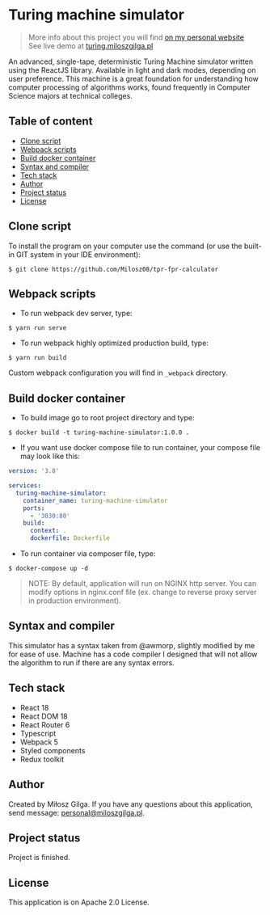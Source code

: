 # Turing machine simulator

> More info about this project you will find [on my personal website](https://miloszgilga.pl/project/turing-machine-simulator)
> <br>
> See live demo at [turing.miloszgilga.pl](https://turing.miloszgilga.pl)

An advanced, single-tape, deterministic Turing Machine simulator written using the ReactJS library. Available in light
and dark modes, depending on user preference. This machine is a great foundation for understanding how computer processing
of algorithms works, found frequently in Computer Science majors at technical colleges.

## Table of content
- [Clone script](#clone-script)
- [Webpack scripts](#webpack-scripts)
- [Build docker container](#build-docker-container)
- [Syntax and compiler](#syntax-and-compiler)
- [Tech stack](#tech-stack)
- [Author](#author)
- [Project status](#project-status)
- [License](#license)

<a name="clone-script"></a>
## Clone script
To install the program on your computer use the command (or use the built-in GIT system in your IDE environment):
```
$ git clone https://github.com/Milosz08/tpr-fpr-calculator
```

<a name="webpack-scripts"></a>
## Webpack scripts
* To run webpack dev server, type:
```
$ yarn run serve
```
* To run webpack highly optimized production build, type:
```
$ yarn run build
```
Custom webpack configuration you will find in `_webpack` directory.

<a name="build-docker-container"></a>
## Build docker container
* To build image go to root project directory and type:
```
$ docker build -t turing-machine-simulator:1.0.0 .
```
* If you want use docker compose file to run container, your compose file may look like this:
```yml
version: '3.8'

services:
  turing-machine-simulator:
    container_name: turing-machine-simulator
    ports:
      - '3030:80'
    build:
      context: .
      dockerfile: Dockerfile
```
* To run container via composer file, type:
```
$ docker-compose up -d
```
> NOTE: By default, application will run on NGINX http server. You can modify options in nginx.conf file (ex. change
> to reverse proxy server in production environment).

<a name="syntax-and-compiler"></a>
## Syntax and compiler
This simulator has a syntax taken from @awmorp, slightly modified by me for ease of use. Machine has a code compiler I 
designed that will not allow the algorithm to run if there are any syntax errors.

<a name="tech-stack"></a>
## Tech stack
* React 18
* React DOM 18
* React Router 6
* Typescript
* Webpack 5
* Styled components
* Redux toolkit

<a name="author"></a>
## Author
Created by Miłosz Gilga. If you have any questions about this application, send message:
[personal@miloszgilga.pl](mailto:personal@miloszgilga.pl).

<a name="project-status"></a>
## Project status
Project is finished.

<a name="license"></a>
## License
This application is on Apache 2.0 License.
